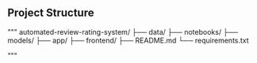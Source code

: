 ## Project Structure

"""
automated-review-rating-system/
├── data/
├── notebooks/
├── models/
├── app/
├── frontend/
├── README.md
└── requirements.txt

"""
